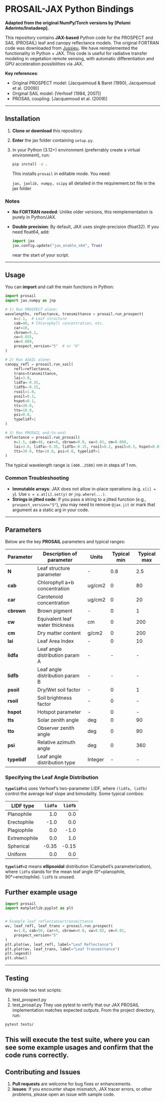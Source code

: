 # PROSAIL-JAX Python Bindings

**Adapted from the original NumPy/Torch versions by [Pelumi Aderinto/Instadeep].**

This repository contains **JAX-based** Python code for the PROSPECT and SAIL (PROSAIL) leaf and canopy reflectance models. The original FORTRAN code was downloaded from [Jussieu](http://teledetection.ipgp.jussieu.fr/prosail/). We have reimplemented the functionality in Python + JAX. This code is useful for radiative transfer modeling in vegetation remote sensing, with automatic differentiation and GPU acceleration possibilities via JAX.

**Key references**:
- Original PROSPECT model: [Jacquemoud & Baret (1990), Jacquemoud et al. (2009)]
- Original SAIL model: [Verhoef (1984, 2007)]
- PROSAIL coupling: [Jacquemoud et al. (2009)]

---

## Installation

1. **Clone or download** this repository.
2. **Enter** the jax folder containing `setup.py`.
3. In your Python (3.12+) environment (preferrably create a virtual environment), run:
   ~~~bash
   pip install -e .
   ~~~
   This installs `prosail` in editable mode. You need:

   `jax, jaxlib, numpy, scipy` all detailed in the requirement.txt file in the jax folder

### Notes

- **No FORTRAN needed**: Unlike older versions, this reimplementation is purely in Python/JAX.
- **Double precision**: By default, JAX uses single-precision (float32). If you need float64, add:

  ~~~python
  import jax
  jax.config.update("jax_enable_x64", True)
  ~~~
  near the start of your script.

---

## Usage

You can **import** and call the main functions in Python:

~~~python
import prosail
import jax.numpy as jnp

# 1) Run PROSPECT alone:
wavelengths, reflectance, transmittance = prosail.run_prospect(
    n=2.1,  # Leaf structure
    cab=40, # Chlorophyll concentration, etc.
    car=10,
    cbrown=0.1,
    cw=0.015,
    cm=0.009,
    prospect_version="5"  # or "D"
)

# 2) Run 4SAIL alone:
canopy_refl = prosail.run_sail(
    refl=reflectance,
    trans=transmittance,
    lai=3.0,
    lidfa=-0.35,
    lidfb=-0.15,
    rsoil=1.0,
    psoil=0.3,
    hspot=0.1,
    tts=30.0,
    tto=10.0,
    psi=0.0,
    typelidf=1
)

# 3) Run PROSAIL end-to-end:
reflectance = prosail.run_prosail(
    n=1.5, cab=40, car=8, cbrown=0.0, cw=0.01, cm=0.009,
    lai=3.0, lidfa=-0.35, lidfb=-0.15, rsoil=0.2, psoil=0.3, hspot=0.01,
    tts=30.0, tto=10.0, psi=0.0, typelidf=1
)
~~~

The typical wavelength range is `[400..2500]` nm in steps of 1 nm.

### Common Troubleshooting

- **Immutable arrays**: JAX does not allow in-place operations (e.g. `x[i] = y`). Use `x = x.at[i].set(y)` or `jnp.where(...)`.
- **Strings in jitted code**: If you pass a string to a jitted function (e.g., `prospect_version="5"`), you may need to remove `@jax.jit` or mark that argument as a static arg in your code.

---

## Parameters

Below are the key **PROSAIL** parameters and typical ranges:

| Parameter | Description of parameter         | Units   | Typical min | Typical max |
|-----------|----------------------------------|---------|------------|-------------|
| **N**     | Leaf structure parameter         | -       | 0.8        | 2.5         |
| **cab**   | Chlorophyll a+b concentration    | ug/cm2  | 0          | 80          |
| **car**   | Carotenoid concentration         | ug/cm2  | 0          | 20          |
| **cbrown**| Brown pigment                    | -       | 0          | 1           |
| **cw**    | Equivalent leaf water thickness  | cm      | 0          | 200         |
| **cm**    | Dry matter content               | g/cm2   | 0          | 200         |
| **lai**   | Leaf Area Index                  | -       | 0          | 10          |
| **lidfa** | Leaf angle distribution param A  | -       | -          | -           |
| **lidfb** | Leaf angle distribution param B  | -       | -          | -           |
| **psoil** | Dry/Wet soil factor              | -       | 0          | 1           |
| **rsoil** | Soil brightness factor           | -       | 0          | -           |
| **hspot** | Hotspot parameter                | -       | 0          | -           |
| **tts**   | Solar zenith angle               | deg     | 0          | 90          |
| **tto**   | Observer zenith angle            | deg     | 0          | 90          |
| **psi**   | Relative azimuth angle           | deg     | 0          | 360         |
| **typelidf** | Leaf angle distribution type  | Integer | -          | -           |

### Specifying the Leaf Angle Distribution

**`typelidf=1`** uses Verhoef’s two-parameter LIDF, where `(lidfa, lidfb)` control the average leaf slope and bimodality. Some typical combos:

| LIDF type     | `lidfa`  | `lidfb` |
|---------------|---------:|--------:|
| Planophile    |  1.0     | 0.0     |
| Erectophile   | -1.0     | 0.0     |
| Plagiophile   |  0.0     | -1.0    |
| Extremophile  |  0.0     |  1.0    |
| Spherical     | -0.35    | -0.15   |
| Uniform       |  0.0     |  0.0    |

**`typelidf=2`** means **ellipsoidal** distribution (Campbell’s parameterization), where `lidfa` stands for the mean leaf angle (0°=planophile, 90°=erectophile). `lidfb` is unused.


## Further example usage

~~~python
import prosail
import matplotlib.pyplot as plt


# Example leaf reflectance/transmittance
wv, leaf_refl, leaf_trans = prosail.run_prospect(
    n=1.8, cab=50, car=9, cbrown=0.0, cw=0.02, cm=0.01,
    prospect_version="5"
)
plt.plot(wv, leaf_refl, label="Leaf Reflectance")
plt.plot(wv, leaf_trans, label="Leaf Transmittance")
plt.legend()
plt.show()
~~~
---

## Testing
We provide two test scripts:

1. test_prospect.py
2. test_prosail.py
They use pytest to verify that our JAX PROSAIL implementation matches expected outputs. From the project directory, run:

~~~bash
pytest tests/
~~~
This will execute the test suite, where you can see some example usages and confirm that the code runs correctly.
---

## Contributing and Issues

1. **Pull requests** are welcome for bug fixes or enhancements.
2. **Issues**: If you encounter shape mismatch, JAX tracer errors, or other problems, please open an issue with sample code.

